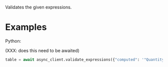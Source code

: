 Validates the given expressions.

# Examples

Python:

(XXX: does this need to be awaited)

```python
table = await async_client.validate_expressions({"computed": '"Quantity" + 4'})
```

